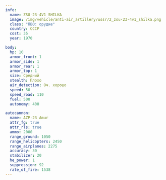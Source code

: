 ```yaml
---
info:
  name: ZSU-23-4V1 SHILKA
  image: /img/vehicle/anti-air_artillery/ussr/2_zsu-23-4v1_shilka.png
  class: "ПВО: орудие"
  country: СССР
  cost: 35
  year: 1970

body:
  hp: 10
  armor_front: 1
  armor_side: 1
  armor_rear: 1
  armor_top: 1
  size: Средний
  stealth: Плохо
  air_detection: Оч. хорошо
  speed: 50
  speed_road: 110
  fuel: 500
  autonomy: 400

autocannon:
  name: AZP-23 Amur
  attr_fg: true
  attr_rls: true
  ammo: 2000
  range_ground: 1050
  range_helicopters: 2450
  range_airplanes: 2275
  accuracy: 30
  stabilizer: 20
  he_power: 1
  suppression: 92
  rate_of_fire: 1538
---
```

